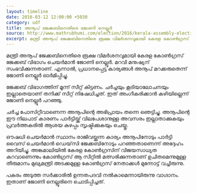 ```yaml
---
layout: timeline
date: 2016-03-12 12:00:00 +5030
category: udf
title: അനൂപ് ജേക്കബിനെതിരെ ജോണി നെല്ലൂര്‍
source: http://www.mathrubhumi.com/election/2016/kerala-assembly-election/johny-nelloor-kerala-congress-jacob-malayalam-news-1.924575
excerpt: മന്ത്രി അനൂപ് ജേക്കബിനെതിരെ രൂക്ഷ വിമര്‍ശനവുമായി കേരള കോണ്‍ഗ്രസ് ജേക്കബ് വിഭാഗം ചെയര്‍മാന്‍ ജോണി നെല്ലൂര്‍
---
```


മന്ത്രി അനൂപ് ജേക്കബിനെതിരെ രൂക്ഷ വിമര്‍ശനവുമായി കേരള കോണ്‍ഗ്രസ് ജേക്കബ് വിഭാഗം ചെയര്‍മാന്‍ ജോണി നെല്ലൂര്‍. മറവി മനുഷ്യന് സംഭവിക്കുന്നതാണ്. എന്നാല്‍, പ്രധാനപ്പെട്ട കാര്യങ്ങള്‍ അനൂപ് മറക്കരുതെന്ന് ജോണി നെല്ലൂര്‍ ഓര്‍മിപ്പിച്ചു. 

ജേക്കബ് വിഭാഗത്തിന് മൂന്ന് സീറ്റ് കിട്ടണം. ചര്‍ച്ചയും കൂടിയാലോചനയും ഇല്ലാതെയാണ് തനിക്ക് സീറ്റ് നിഷേധിച്ചത്. ഇത് അംഗീകരിക്കാന്‍ കഴിയില്ലെന്ന് ജോണി നെല്ലൂര്‍ പറഞ്ഞു. 

ചര്‍ച്ച പോസിറ്റീവാണെന്ന അനൂപിന്റെ അഭിപ്രായം തന്നെ ഞെട്ടിച്ചു. അനൂപിന്റെ ഈ നിലപാട് കാരണം പാര്‍ട്ടിയ്ക്ക് വിലപേശാനുള്ള അവസരം ഇല്ലാതാക്കുകയും പ്രവര്‍ത്തകരില്‍ ആശയ കുഴപ്പം സൃഷ്ടിക്കുകയും ചെയ്തു.

ഔഷധി ചെയര്‍മാന്‍ സ്ഥാനം രാജിവയ്ക്കുന്ന കാര്യം അനൂപിനോടും പാര്‍ട്ടി വൈസ് ചെയര്‍മാന്‍ ഡെയ്‌സി ജേക്കബിനോടും പറഞ്ഞതാണെന്ന് അദ്ദേഹം അറിയിച്ചു. അങ്കമാലിയില്‍ കേരള കോണ്‍ഗ്രസിന് വിജയസാധ്യത കുറവാണെന്നും കോണ്‍ഗ്രസ് ആ സീറ്റില്‍ മത്സരിക്കുന്നതാണ് ഉചിതമെന്നുമുള്ള തീരുമാനം മുഖ്യമന്ത്രി അടക്കമുള്ള കോണ്‍ഗ്രസ് നേതാക്കള്‍ മുന്നോട്ട് വച്ചിരുന്നു. 

പകരം അടുത്ത സര്‍ക്കാരില്‍ ഉന്നതപദവി നല്‍കാമെന്നായിരുന്നു വാഗ്ദാനം. ഇതാണ് ജോണി നെല്ലൂരിനെ ചൊടിപ്പിച്ചത്.